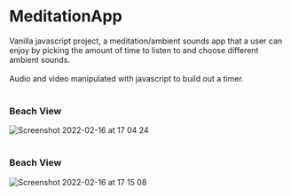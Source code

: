 # MeditationApp

Vanilla javascript project, a meditation/ambient sounds app that a user can enjoy by picking the amount of time to listen to and choose different ambient sounds.
<br>
<br>
Audio and video manipulated with javascript to build out a timer.
<br><br>
### Beach View
![Screenshot 2022-02-16 at 17 04 24](https://user-images.githubusercontent.com/55490583/154318730-95a069de-33b9-4abf-8b65-ead5b8521256.png)
<br><br>
### Beach View
![Screenshot 2022-02-16 at 17 15 08](https://user-images.githubusercontent.com/55490583/154319670-36d4e2ee-7ed0-4f40-bd37-4ffb7a1f654e.png)

